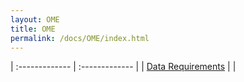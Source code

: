 ```yaml
---
layout: OME
title: OME
permalink: /docs/OME/index.html
---
```


| :------------- | :------------- |
| [Data Requirements](./datarequirements)      |        |
